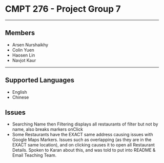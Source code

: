 # CMPT 276 - Project Group 7
* * * 
## Members
* Arsen Nurshaikhy
* Colin Yuen
* Haosen Lin
* Navjot Kaur

* * * 
## Supported Languages
* English
* Chinese

## Issues
* Searching Name then Filtering displays all restaurants of filter but not by name, also breaks markers onClick
* Some Restaurants have the EXACT same address causing issues with Google Maps Markers. Issues such as overlapping (as they are in the EXACT same location), and on clicking causes it to open all Restaurant Details. Spoken to Karan about this, and was told to put into README & Email Teaching Team.
